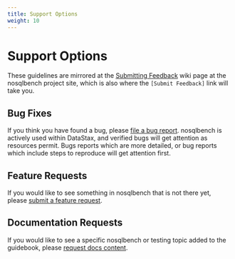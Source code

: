 ```yaml
---
title: Support Options
weight: 10
---
```


# Support Options

These guidelines are mirrored at the [Submitting Feedback](https://github.com/nosqlbench/nosqlbench/wiki/Submitting-Feedback) wiki page at the nosqlbench project site, which is also where the `[Submit Feedback]` link will take you.

## Bug Fixes

If you think you have found a bug, please [file a bug report](https://github.com/nosqlbench/nosqlbench/issues/new?labels=bug). nosqlbench is actively used within DataStax, and verified bugs will get attention as resources permit. Bugs reports which are more detailed, or bug reports which include steps to reproduce will get attention first.

## Feature Requests

If you would like to see something in nosqlbench that is not there yet,
please [submit a feature request](https://github.com/nosqlbench/nosqlbench/issues/new?labels=feature).

## Documentation Requests

If you would like to see a specific nosqlbench or testing topic added to the guidebook, please [request docs content](https://github.com/nosqlbench/nosqlbench/issues/new?labels=docs).

